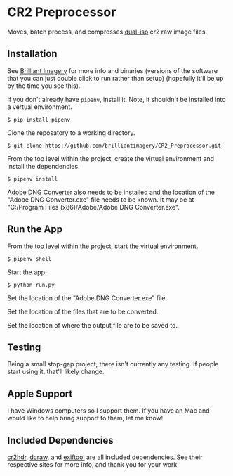 # CR2 Preprocessor
Moves, batch process, and compresses [dual-iso](https://www.magiclantern.fm/forum/?topic=7139.0) cr2 raw image files.

## Installation
See [Brilliant Imagery](http://www.brilliantimagery.org/) for more info and binaries (versions of the software that you can just double click to run rather than setup) (hopefully it'll be up by the time you see this).

If you don't already have `pipenv`, install it. Note, it shouldn't be installed into a vertual environment.

```
$ pip install pipenv
```

Clone the reposatory to a working directory.

```
$ git clone https://github.com/brilliantimagery/CR2_Preprocessor.git
```

From the top level within the project, create the virtual environment and install the dependencies.

```
$ pipenv install
```

[Adobe DNG Converter](https://helpx.adobe.com/photoshop/using/adobe-dng-converter.html) also needs to be installed and the location of the "Adobe DNG Converter.exe" file needs to be known. It may be at "C:/Program Files (x86)/Adobe/Adobe DNG Converter.exe".

## Run the App

From the top level within the project, start the virtual environment.

```
$ pipenv shell
```

Start the app.

```
$ python run.py
```

Set the location of the "Adobe DNG Converter.exe" file.

Set the location of the files that are to be converted.

Set the location of where the output file are to be saved to.

## Testing
Being a small stop-gap project, there isn't currently any testing. If people start using it, that'll likely change.

## Apple Support
I have Windows computers so I support them. If you have an Mac and would like to help bring support to them, let me know!

## Included Dependencies
[cr2hdr](https://magiclantern.fm/), [dcraw](https://www.dechifro.org/dcraw/), and [exiftool](https://exiftool.org/) are all included dependencies. See their respective sites for more info, and thank you for your work.
